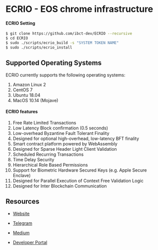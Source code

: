 
# ECRIO - EOS chrome infrastructure

#### ECRIO Setting
```sh
$ git clone https://github.com/ibct-dev/ECRIO --recursive
$ cd ECRIO
$ sudo ./scripts/ecrio_build -s "SYSTEM TOKEN NAME"
$ sudo ./scripts/ecrio_install
```

## Supported Operating Systems
ECRIO currently supports the following operating systems:  
1. Amazon Linux 2
2. CentOS 7
3. Ubuntu 18.04
4. MacOS 10.14 (Mojave)



#### ECRIO features

1. Free Rate Limited Transactions
2. Low Latency Block confirmation (0.5 seconds)
3. Low-overhead Byzantine Fault Tolerant Finality
4. Designed for optional high-overhead, low-latency BFT finality
5. Smart contract platform powered by WebAssembly
6. Designed for Sparse Header Light Client Validation
7. Scheduled Recurring Transactions
8. Time Delay Security
9. Hierarchical Role Based Permissions
10. Support for Biometric Hardware Secured Keys (e.g. Apple Secure Enclave) 
11. Designed for Parallel Execution of Context Free Validation Logic
12. Designed for Inter Blockchain Communication

## Resources

- [Website](https://kr.eoschrome.io/)

- [Telegram](https://t.me/eos_chrome)

- [Medium](https://medium.com/eoschrome)

- [Developer Portal](https://developers.eos.io)

